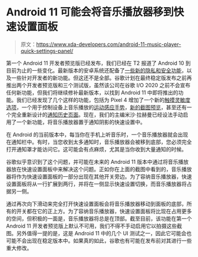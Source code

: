 # Android 11 可能会将音乐播放器移到快速设置面板

> 原文：<https://www.xda-developers.com/android-11-music-player-quick-settings-panel/>

第一个 Android 11 开发者预览版已经发布，我们已经在 T2 报道了 Android 10 到目前为止的一些变化。最新版本的安卓系统还配备了[一些新的隐私和安全功能](https://www.xda-developers.com/android-11-developer-preview-privacy-security-features-changes/)，以及一些针对开发者的新功能。但这还不是全部。谷歌计划在最终稳定版发布之前再推出两个开发者预览版和三个测试版，虽然该公司在谷歌 I/O 2020 之前不会宣布任何新功能，但我们将继续修补最新版本，以找到 Android 11 中即将推出的功能。我们已经发现了几个这样的功能，包括为 Pixel 4 增加了一个新的[触摸灵敏度选项](https://www.xda-developers.com/google-pixel-4-new-increased-touch-sensitivity-option-android-11/)，一个用于控制设备上音乐播放的[运动感应手势](https://www.xda-developers.com/android-11-new-motion-sense-gesture-pause-music-pixel-4/)，[新的截图预览](https://www.xda-developers.com/android-11-scrolling-screenshot-feature/)，甚至还有一个完全重新设计的[通知历史页面](https://www.xda-developers.com/android-11-testing-redesigned-notification-history/)。现在，我们的主编米沙·拉赫曼已经设法手动启用了一个新功能，将音乐播放器置于通知阴影的快速设置中。

在 Android 的当前版本中，每当你在手机上听音乐时，一个音乐播放器就会出现在通知栏中。有时，当您收到太多通知时，音乐播放器会被移到底部，您必须完全打开通知罩才能访问它。这可能会有点麻烦，尤其是当你收到大量通知的时候。

谷歌似乎意识到了这个问题，并可能在未来的 Android 11 版本中通过将音乐播放器放在快速设置面板中来解决这个问题。正如你在上面的截图中看到的，音乐播放器将作为快速设置面板的一部分出现在其他开关旁边。为了容纳音乐播放器，快速设置面板将从一行扩展到两行，并将在一侧显示快速设置切换，而音乐播放器将占据另一侧。

通过再次向下滑动来完全打开快速设置面板会将音乐播放器移动到面板的底部，所有的开关都在它的正上方。为了容纳音乐播放器，快速设置面板将比现在占用更多的空间，但积极的一面是，音乐播放器将总是在顶部。截至目前，该功能在第一个 Android 11 开发者预览版上默认不可用，我们不得不手动启用它以拍摄这些截图。另外值得一提的是，这是 Android 11 中的几个 UI 测试之一，因此它可能会也可能不会出现在稳定版本中。如果真的如此，谷歌也有可能在发布前对其进行一些重大修改。